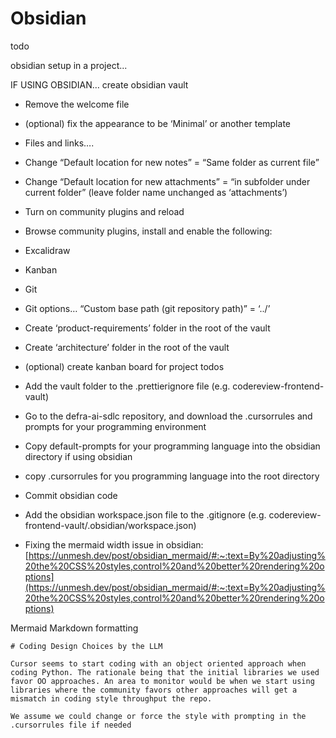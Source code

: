 # Obsidian

todo

obsidian setup in a project...

IF USING OBSIDIAN… create obsidian vault
- Remove the welcome file
- (optional) fix the appearance to be ‘Minimal’ or another template
- Files and links….
- Change “Default location for new notes” = “Same folder as current file”
- Change “Default location for new attachments” = “in subfolder under current folder” (leave folder name unchanged as ‘attachments’)
- Turn on community plugins and reload
- Browse community plugins, install and enable the following:
- Excalidraw
- Kanban
- Git

- Git options… “Custom base path (git repository path)” = ‘../’
- Create ‘product-requirements’ folder in the root of the vault
- Create ‘architecture’ folder in the root of the vault
- (optional) create kanban board for project todos
- Add the vault folder to the .prettierignore file (e.g. codereview-frontend-vault)
- Go to the defra-ai-sdlc repository, and download the .cursorrules and prompts for your programming environment
- Copy default-prompts for your programming language into the obsidian directory if using obsidian
- copy .cursorrules for you programming language into the root directory
- Commit obsidian code
- Add the obsidian workspace.json file to the .gitignore (e.g. codereview-frontend-vault/.obsidian/workspace.json)
- Fixing the mermaid width issue in obsidian: [https://unmesh.dev/post/obsidian_mermaid/#:~:text=By%20adjusting%20the%20CSS%20styles,control%20and%20better%20rendering%20options](https://unmesh.dev/post/obsidian_mermaid/#:~:text=By%20adjusting%20the%20CSS%20styles,control%20and%20better%20rendering%20options)


Mermaid
Markdown formatting

```
# Coding Design Choices by the LLM

Cursor seems to start coding with an object oriented approach when coding Python. The rationale being that the initial libraries we used favor OO approaches. An area to monitor would be when we start using libraries where the community favors other approaches will get a mismatch in coding style throughput the repo.

We assume we could change or force the style with prompting in the .cursorrules file if needed
```
